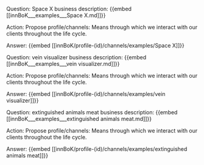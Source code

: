 Question: Space X business description:
{{embed [[innBoK___examples___Space X.md]]}}

Action: Propose profile/channels: Means through which we interact with our clients throughout the life cycle.

Answer:
{{embed [[innBoK/profile-(id)/channels/examples/Space X]]}}

Question: vein visualizer business description:
{{embed [[innBoK___examples___vein visualizer.md]]}}

Action: Propose profile/channels: Means through which we interact with our clients throughout the life cycle.

Answer:
{{embed [[innBoK/profile-(id)/channels/examples/vein visualizer]]}}

Question: extinguished animals meat business description:
{{embed [[innBoK___examples___extinguished animals meat.md]]}}

Action: Propose profile/channels: Means through which we interact with our clients throughout the life cycle.

Answer:
{{embed [[innBoK/profile-(id)/channels/examples/extinguished animals meat]]}}



